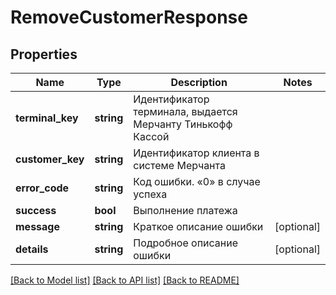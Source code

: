 # RemoveCustomerResponse

## Properties
Name | Type | Description | Notes
------------ | ------------- | ------------- | -------------
**terminal_key** | **string** | Идентификатор терминала, выдается Мерчанту Тинькофф Кассой | 
**customer_key** | **string** | Идентификатор клиента в системе Мерчанта | 
**error_code** | **string** | Код ошибки. «0» в случае успеха | 
**success** | **bool** | Выполнение платежа | 
**message** | **string** | Краткое описание ошибки | [optional] 
**details** | **string** | Подробное описание ошибки | [optional] 

[[Back to Model list]](../README.md#documentation-for-models) [[Back to API list]](../README.md#documentation-for-api-endpoints) [[Back to README]](../README.md)


